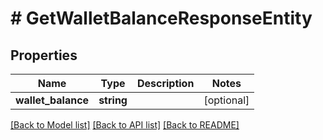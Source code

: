 # # GetWalletBalanceResponseEntity

## Properties

Name | Type | Description | Notes
------------ | ------------- | ------------- | -------------
**wallet_balance** | **string** |  | [optional]

[[Back to Model list]](../../README.md#models) [[Back to API list]](../../README.md#endpoints) [[Back to README]](../../README.md)
